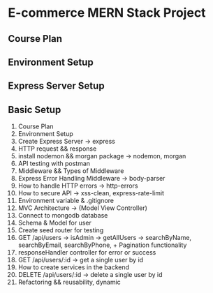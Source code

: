 # E-commerce MERN Stack Project

## Course Plan

## Environment Setup

## Express Server Setup

## Basic Setup

1. Course Plan
2. Environment Setup
3. Create Express Server -> express
4. HTTP request && response
5. install nodemon && morgan package -> nodemon, morgan
6. API testing with postman
7. Middleware && Types of Middleware
8. Express Error Handling Middleware -> body-parser
9. How to handle HTTP errors -> http-errors
10. How to secure API -> xss-clean, express-rate-limit
11. Environment variable & .gitignore
12. MVC Architecture -> (Model View Controller)
13. Connect to mongodb database
14. Schema & Model for user
15. Create seed router for testing
16. GET /api/users -> isAdmin -> getAllUsers -> searchByName, searchByEmail, searchByPhone, + Pagination functionality
17. responseHandler controller for error or success
18. GET /api/users/:id -> get a single user by id
19. How to create services in the backend
20. DELETE /api/users/:id -> delete a single user by id
21. Refactoring && reusability, dynamic
